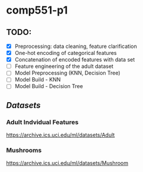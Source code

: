 # comp551-p1

## TODO:
- [x] Preprocessing: data cleaning, feature clarification
- [x] One-hot encoding of categorical features
- [x] Concatenation of encoded features with data set
- [ ] Feature engineering of the adult dataset
- [ ] Model Preprocessing (KNN, Decision Tree)
- [ ] Model Build - KNN
- [ ] Model Build - Decision Tree

## *Datasets*
### Adult Indvidual Features
https://archive.ics.uci.edu/ml/datasets/Adult

### Mushrooms
https://archive.ics.uci.edu/ml/datasets/Mushroom
